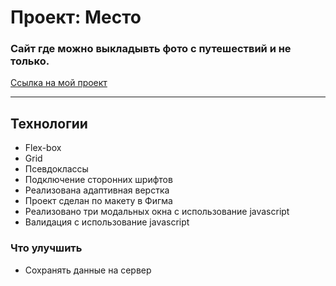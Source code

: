 # Проект: Место #

### Сайт где можно выкладывть фото с путешествий и не только.

[Ссылка на мой проект](https://july-curly.github.io/mesto/)
 ___

## Технологии

- Flex-box
- Grid
- Псевдоклассы
- Подключение сторонних шрифтов
- Реализована адаптивная верстка
- Проект сделан по макету в Фигма
- Реализовано три модальных окна с использование javascript
- Валидация с использование javascript

### Что улучшить

- Сохранять данные на сервер
